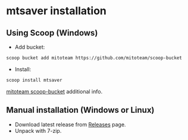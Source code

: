 # mtsaver installation

## Using Scoop (Windows)

* Add bucket:

```sh
scoop bucket add mitoteam https://github.com/mitoteam/scoop-bucket
```

* Install:

```sh
scoop install mtsaver
```

[mitoteam scoop-bucket](https://github.com/mitoteam/scoop-bucket) additional info.

## Manual installation (Windows or Linux)

* Download latest release from [Releases](https://github.com/mitoteam/mtsaver/releases) page.
* Unpack with 7-zip.
